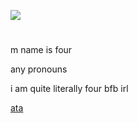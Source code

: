 ![](https://komarev.com/ghpvc/?username=fourinteger&color=317ccf)
# 

m name is four

any pronouns

i am quite literally four bfb irl

<a href="https://fourinteger.atabook.org">ata</a>

